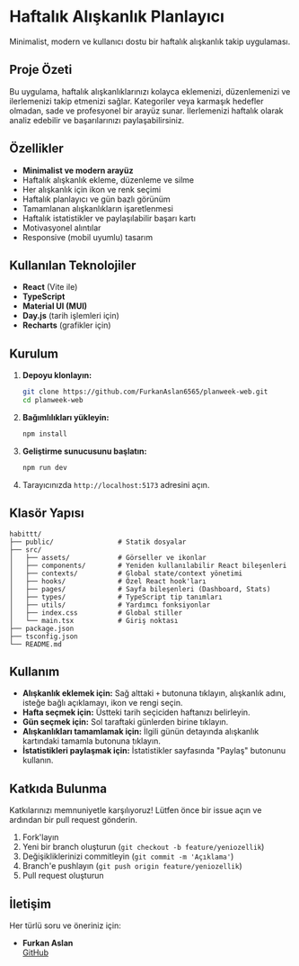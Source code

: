 # Haftalık Alışkanlık Planlayıcı

Minimalist, modern ve kullanıcı dostu bir haftalık alışkanlık takip uygulaması.

## Proje Özeti
Bu uygulama, haftalık alışkanlıklarınızı kolayca eklemenizi, düzenlemenizi ve ilerlemenizi takip etmenizi sağlar. Kategoriler veya karmaşık hedefler olmadan, sade ve profesyonel bir arayüz sunar. İlerlemenizi haftalık olarak analiz edebilir ve başarılarınızı paylaşabilirsiniz.

## Özellikler
- **Minimalist ve modern arayüz**
- Haftalık alışkanlık ekleme, düzenleme ve silme
- Her alışkanlık için ikon ve renk seçimi
- Haftalık planlayıcı ve gün bazlı görünüm
- Tamamlanan alışkanlıkların işaretlenmesi
- Haftalık istatistikler ve paylaşılabilir başarı kartı
- Motivasyonel alıntılar
- Responsive (mobil uyumlu) tasarım

## Kullanılan Teknolojiler
- **React** (Vite ile)
- **TypeScript**
- **Material UI (MUI)**
- **Day.js** (tarih işlemleri için)
- **Recharts** (grafikler için)

## Kurulum
1. **Depoyu klonlayın:**
   ```bash
   git clone https://github.com/FurkanAslan6565/planweek-web.git
   cd planweek-web
   ```
2. **Bağımlılıkları yükleyin:**
   ```bash
   npm install
   ```
3. **Geliştirme sunucusunu başlatın:**
   ```bash
   npm run dev
   ```
4. Tarayıcınızda `http://localhost:5173` adresini açın.

## Klasör Yapısı
```
habittt/
├── public/                # Statik dosyalar
├── src/
│   ├── assets/            # Görseller ve ikonlar
│   ├── components/        # Yeniden kullanılabilir React bileşenleri
│   ├── contexts/          # Global state/context yönetimi
│   ├── hooks/             # Özel React hook'ları
│   ├── pages/             # Sayfa bileşenleri (Dashboard, Stats)
│   ├── types/             # TypeScript tip tanımları
│   ├── utils/             # Yardımcı fonksiyonlar
│   ├── index.css          # Global stiller
│   └── main.tsx           # Giriş noktası
├── package.json
├── tsconfig.json
└── README.md
```

## Kullanım
- **Alışkanlık eklemek için:** Sağ alttaki `+` butonuna tıklayın, alışkanlık adını, isteğe bağlı açıklamayı, ikon ve rengi seçin.
- **Hafta seçmek için:** Üstteki tarih seçiciden haftanızı belirleyin.
- **Gün seçmek için:** Sol taraftaki günlerden birine tıklayın.
- **Alışkanlıkları tamamlamak için:** İlgili günün detayında alışkanlık kartındaki tamamla butonuna tıklayın.
- **İstatistikleri paylaşmak için:** İstatistikler sayfasında "Paylaş" butonunu kullanın.

## Katkıda Bulunma
Katkılarınızı memnuniyetle karşılıyoruz! Lütfen önce bir issue açın ve ardından bir pull request gönderin.

1. Fork'layın
2. Yeni bir branch oluşturun (`git checkout -b feature/yeniozellik`)
3. Değişikliklerinizi commitleyin (`git commit -m 'Açıklama'`)
4. Branch'e pushlayın (`git push origin feature/yeniozellik`)
5. Pull request oluşturun


## İletişim
Her türlü soru ve öneriniz için:
- **Furkan Aslan**  
  [GitHub](https://github.com/FurkanAslan6565)  
